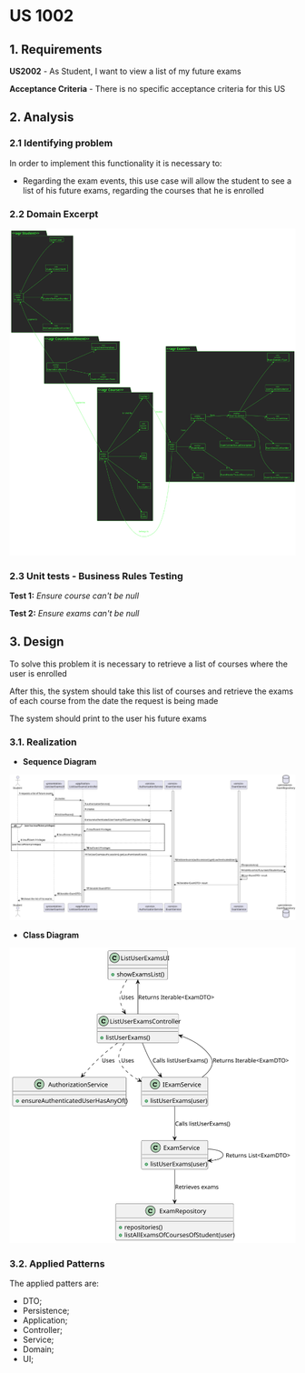 # US 1002

## 1. Requirements

**US2002** -  As Student, I want to view a list of my future exams

**Acceptance Criteria** - There is no specific acceptance criteria for this US
## 2. Analysis

### 2.1 Identifying problem
In order to implement this functionality it is necessary to:

* Regarding the exam events, this use case will allow the student to see a list of his future exams, regarding the courses that he is enrolled

### 2.2 Domain Excerpt

![excerpt diagram](domain_excerpt_2002.svg "domain_excerpt_1002.svg")

### 2.3 Unit tests - Business Rules Testing

**Test 1:** *Ensure course can't be null*

**Test 2:** *Ensure exams can't be null*

## 3. Design

To solve this problem it is necessary to retrieve a list of courses where the user is enrolled

After this, the system should take this list of courses and retrieve the exams of each course from the date the request is being made

The system should print to the user his future exams

### 3.1. Realization

* **Sequence Diagram**

![sequence diagram](sequence_diagram_2002.svg "sequence_diagram_1002")

* **Class Diagram**

![class diagram](class_diagram_2002.svg "class_diagram_1002")

### 3.2. Applied Patterns
The applied patters are:
* DTO;
* Persistence;
* Application;
* Controller;
* Service;
* Domain;
* UI;
